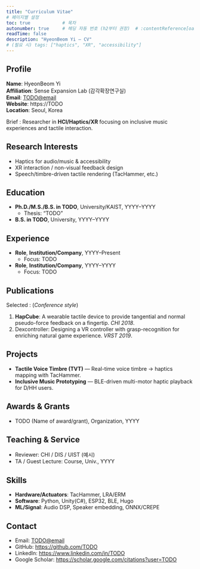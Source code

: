 ```yaml
---
title: "Curriculum Vitae"
# 페이지별 설정
toc: true            # 목차
autonumber: true     # 헤딩 자동 번호 (h2부터 권장)  # :contentReference[oaicite:22]{index=22}
readTime: false
description: "HyeonBeom Yi — CV"
# (필요 시) tags: ["haptics", "XR", "accessibility"]
---
```


## Profile
**Name**: HyeonBeom Yi  
**Affiliation**: Sense Expansion Lab (감각확장연구실)  
**Email**: <TODO@email>  
**Website**: https://TODO  
**Location**: Seoul, Korea

Brief
: Researcher in **HCI/Haptics/XR** focusing on inclusive music experiences and tactile interaction.  
  <!-- TODO: 노션의 한 줄 요약 붙여넣기 -->

## Research Interests
- Haptics for audio/music & accessibility  
- XR interaction / non-visual feedback design  
- Speech/timbre-driven tactile rendering (TacHammer, etc.)  
<!-- TODO: 노션 기반으로 수정 -->

## Education
- **Ph.D./M.S./B.S. in TODO**, University/KAIST, YYYY–YYYY  
  - Thesis: “TODO”  
- **B.S. in TODO**, University, YYYY–YYYY
<!-- TODO: 실제 이력 채우기 -->

## Experience
- **Role**, **Institution/Company**, YYYY–Present  
  - Focus: TODO
- **Role**, **Institution/Company**, YYYY–YYYY  
  - Focus: TODO

## Publications
Selected
: (*Conference style*)  
1. **HapCube**: A wearable tactile device to provide tangential and normal pseudo-force feedback on a fingertip. *CHI 2018*.  
2. Dexcontroller: Designing a VR controller with grasp-recognition for enriching natural game experience. *VRST 2019*.  
<!-- TODO: 노션의 전체 목록/링크 반영. (여기 두 항목은 공개 DB에도 등장하는 대표작으로 예시) -->
<!-- AD Scientific Index 등 외부 자료는 참고용: 필요 시 본인 레코드에 맞춰 정정/보강하세요. -->

## Projects
- **Tactile Voice Timbre (TVT)** — Real-time voice timbre → haptics mapping with TacHammer.  
- **Inclusive Music Prototyping** — BLE-driven multi-motor haptic playback for D/HH users.  
<!-- TODO: 상세/깃허브/데모 링크 추가 -->

## Awards & Grants
- TODO (Name of award/grant), Organization, YYYY

## Teaching & Service
- Reviewer: CHI / DIS / UIST (예시)  
- TA / Guest Lecture: Course, Univ., YYYY

## Skills
- **Hardware/Actuators**: TacHammer, LRA/ERM  
- **Software**: Python, Unity(C#), ESP32, BLE, Hugo  
- **ML/Signal**: Audio DSP, Speaker embedding, ONNX/CREPE

## Contact
- Email: <TODO@email>  
- GitHub: https://github.com/TODO  
- LinkedIn: https://www.linkedin.com/in/TODO  
- Google Scholar: https://scholar.google.com/citations?user=TODO
